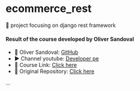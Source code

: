# ecommerce_rest
📗 project focusing on django rest framework


#### Result of the course developed by Oliver Sandoval

- 👤 Oliver Sandoval: [GitHub](https://github.com/developerpe)
- ▶️ Channel youtube: [Developer pe](https://www.youtube.com/channel/UCOzf2U3BTng85gsFJHvIInQ) 
- 🔗 Course Link: [Click here](https://www.youtube.com/watch?v=MMFBD2Eoeuk&list=PLMbRqrU_kvbRI4PgSzgbh8XPEwC1RNj8F&index=1)
- 🔗 Original Repository: [Click here](https://github.com/developerpe/ecommerce_rest)


...
